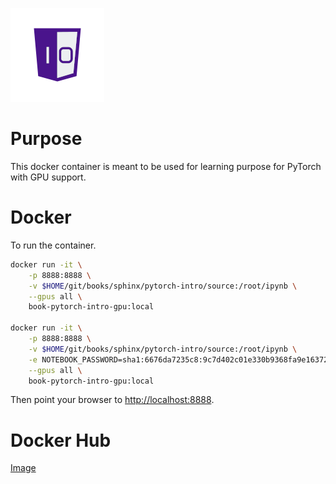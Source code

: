 ![One-Off Coder Logo](../../logo.png "One-Off Coder")

# Purpose

This docker container is meant to be used for learning purpose for PyTorch with GPU support.

# Docker

To run the container.

```bash
docker run -it \
    -p 8888:8888 \
    -v $HOME/git/books/sphinx/pytorch-intro/source:/root/ipynb \
    --gpus all \
    book-pytorch-intro-gpu:local

docker run -it \
    -p 8888:8888 \
    -v $HOME/git/books/sphinx/pytorch-intro/source:/root/ipynb \
    -e NOTEBOOK_PASSWORD=sha1:6676da7235c8:9c7d402c01e330b9368fa9e1637233748be11cc5 \
    --gpus all \
    book-pytorch-intro-gpu:local
```

Then point your browser to [http://localhost:8888](http://localhost:8888).

# Docker Hub

[Image](https://hub.docker.com/r/oneoffcoder/book-pytorch-intro-gpu)
